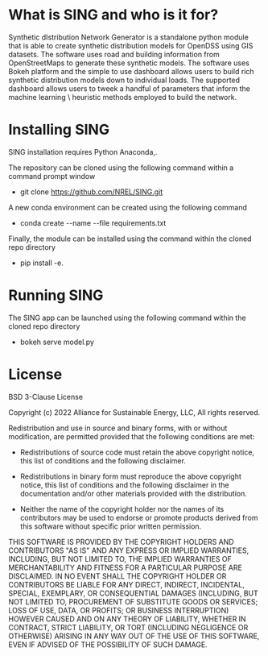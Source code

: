 # What is SING and who is it for?

Synthetic dIstribution Network Generator is a standalone python module that is able to create synthetic distribution models for OpenDSS using GIS datasets. The software uses road and building information from OpenStreetMaps to generate these synthetic models. The software uses Bokeh platform and the simple to use dashboard allows users to build rich synthetic distribution models down to individual loads. The supported dashboard allows users to tweek a handful of parameters that inform the machine learning \ heuristic methods employed to build the network.  

# Installing SING

SING installation requires Python Anaconda,.

The repository can be cloned using the following command within a command prompt window

- git clone https://github.com/NREL/SING.git

A new conda environment can be created using the following command

- conda create --name <env> --file requirements.txt

Finally, the module can be installed using the command within the cloned repo directory

- pip install -e. 


# Running SING

The SING app can be launched using the following command within the cloned repo directory

- bokeh serve model.py

# License

BSD 3-Clause License

Copyright (c) 2022 Alliance for Sustainable Energy, LLC, All rights reserved.

Redistribution and use in source and binary forms, with or without modification, are permitted provided that the following conditions are met:

- Redistributions of source code must retain the above copyright notice, this list of conditions and the following disclaimer.

- Redistributions in binary form must reproduce the above copyright notice, this list of conditions and the following disclaimer in the documentation and/or other materials provided with the distribution.

- Neither the name of the copyright holder nor the names of its contributors may be used to endorse or promote products derived from this software without specific prior written permission.

THIS SOFTWARE IS PROVIDED BY THE COPYRIGHT HOLDERS AND CONTRIBUTORS "AS IS" AND ANY EXPRESS OR IMPLIED WARRANTIES, INCLUDING, BUT NOT LIMITED TO, THE IMPLIED WARRANTIES OF MERCHANTABILITY AND FITNESS FOR A PARTICULAR PURPOSE ARE DISCLAIMED. IN NO EVENT SHALL THE COPYRIGHT HOLDER OR CONTRIBUTORS BE LIABLE FOR ANY DIRECT, INDIRECT, INCIDENTAL, SPECIAL, EXEMPLARY, OR CONSEQUENTIAL DAMAGES (INCLUDING, BUT NOT LIMITED TO, PROCUREMENT OF SUBSTITUTE GOODS OR SERVICES; LOSS OF USE, DATA, OR PROFITS; OR BUSINESS INTERRUPTION) HOWEVER CAUSED AND ON ANY THEORY OF LIABILITY, WHETHER IN CONTRACT, STRICT LIABILITY, OR TORT (INCLUDING NEGLIGENCE OR OTHERWISE) ARISING IN ANY WAY OUT OF THE USE OF THIS SOFTWARE, EVEN IF ADVISED OF THE POSSIBILITY OF SUCH DAMAGE.


